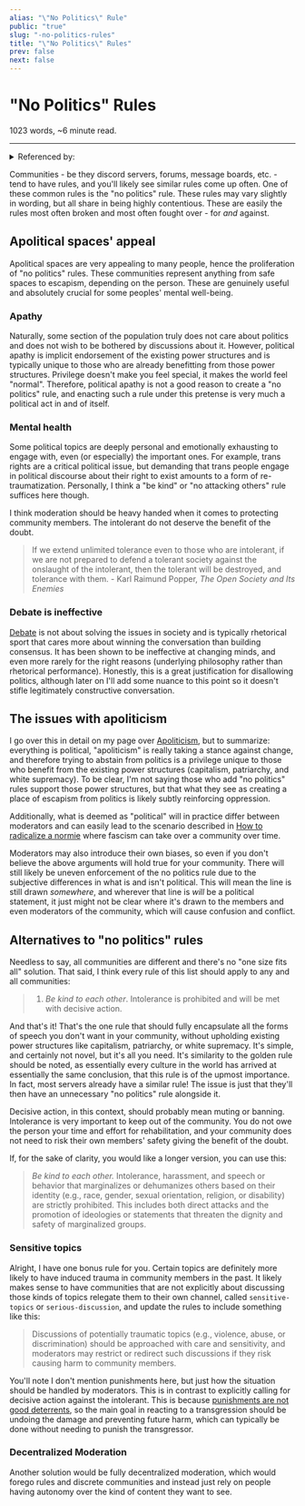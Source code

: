 ```yaml
---
alias: "\"No Politics\" Rule"
public: "true"
slug: "-no-politics-rules"
title: "\"No Politics\" Rules"
prev: false
next: false
---
```

<script setup>
import { data } from '../../git.data.ts';
import { useData } from 'vitepress';
const pageData = useData();
</script>
<h1 class="p-name">"No Politics" Rules</h1>
<p>1023 words, ~6 minute read. <span v-html="data[`site/${pageData.page.value.relativePath}`]" /></p>
<hr/>

<details><summary>Referenced by:</summary><a href="/garden/incremental-social/index.md">Incremental Social</a><a href="/garden/kronos/index.md">Kronos</a></details>

Communities - be they discord servers, forums, message boards, etc. - tend to have rules, and you'll likely see similar rules come up often. One of these common rules is the "no politics" rule. These rules may vary slightly in wording, but all share in being highly contentious. These are easily the rules most often broken and most often fought over - for _and_ against.

## Apolitical spaces' appeal

Apolitical spaces are very appealing to many people, hence the proliferation of "no politics" rules. These communities represent anything from safe spaces to escapism, depending on the person. These are genuinely useful and absolutely crucial for some peoples' mental well-being.

### Apathy

Naturally, some section of the population truly does not care about politics and does not wish to be bothered by discussions about it. However, political apathy is implicit endorsement of the existing power structures and is typically unique to those who are already benefitting from those power structures. Privilege doesn't make you feel special, it makes the world feel "normal". Therefore, political apathy is not a good reason to create a "no politics" rule, and enacting such a rule under this pretense is very much a political act in and of itself.

### Mental health

Some political topics are deeply personal and emotionally exhausting to engage with, even (or especially) the important ones. For example, trans rights are a critical political issue, but demanding that trans people engage in political discourse about their right to exist amounts to a form of re-traumatization. Personally, I think a "be kind" or "no attacking others" rule suffices here though.

I think moderation should be heavy handed when it comes to protecting community members. The intolerant do not deserve the benefit of the doubt.

> If we extend unlimited tolerance even to those who are intolerant, if we are not prepared to defend a tolerant society against the onslaught of the intolerant, then the tolerant will be destroyed, and tolerance with them.
> \- Karl Raimund Popper, _The Open Society and Its Enemies_

### Debate is ineffective

[Debate](/garden/debate/index.md) is not about solving the issues in society and is typically rhetorical sport that cares more about winning the conversation than building consensus. It has been shown to be ineffective at changing minds, and even more rarely for the right reasons (underlying philosophy rather than rhetorical performance). Honestly, this is a great justification for disallowing politics, although later on I'll add some nuance to this point so it doesn't stifle legitimately constructive conversation.

## The issues with apoliticism

I go over this in detail on my page over [Apoliticism](/garden/apoliticism/index.md), but to summarize: everything is political, "apoliticism" is really taking a stance against change, and therefore trying to abstain from politics is a privilege unique to those who benefit from the existing power structures (capitalism, patriarchy, and white supremacy). To be clear, I'm not saying those who add "no politics" rules support those power structures, but that what they see as creating a place of escapism from politics is likely subtly reinforcing oppression.

Additionally, what is deemed as "political" will in practice differ between moderators and can easily lead to the scenario described in [How to radicalize a normie](https://www.youtube.com/watch?v=P55t6eryY3g) where fascism can take over a community over time.

Moderators may also introduce their own biases, so even if you don't believe the above arguments will hold true for your community. There will still likely be uneven enforcement of the no politics rule due to the subjective differences in what is and isn't political. This will mean the line is still drawn _somewhere_, and wherever that line is _will_ be a political statement, it just might not be clear where it's drawn to the members and even moderators of the community, which will cause confusion and conflict.

## Alternatives to "no politics" rules

Needless to say, all communities are different and there's no "one size fits all" solution. That said, I think every rule of this list should apply to any and all communities:
> 1. _Be kind to each other_. Intolerance is prohibited and will be met with decisive action.

And that's it! That's the one rule that should fully encapsulate all the forms of speech you don't want in your community, without upholding existing power structures like capitalism, patriarchy, or white supremacy. It's simple, and certainly not novel, but it's all you need. It's similarity to the golden rule should be noted, as essentially every culture in the world has arrived at essentially the same conclusion, that this rule is of the upmost importance. In fact, most servers already have a similar rule! The issue is just that they'll then have an unnecessary "no politics" rule alongside it.

Decisive action, in this context, should probably mean muting or banning. Intolerance is very important to keep out of the community. You do not owe the person your time and effort for rehabilitation, and your community does not need to risk their own members' safety giving the benefit of the doubt.

If, for the sake of clarity, you would like a longer version, you can use this:

> _Be kind to each other._ Intolerance, harassment, and speech or behavior that marginalizes or dehumanizes others based on their identity (e.g., race, gender, sexual orientation, religion, or disability) are strictly prohibited. This includes both direct attacks and the promotion of ideologies or statements that threaten the dignity and safety of marginalized groups.

### Sensitive topics

Alright, I have one bonus rule for you. Certain topics are definitely more likely to have induced trauma in community members in the past. It likely makes sense to have communities that are not explicitly about discussing those kinds of topics relegate them to their own channel, called `sensitive-topics` or `serious-discussion`, and update the rules to include something like this:

> Discussions of potentially traumatic topics (e.g., violence, abuse, or discrimination) should be approached with care and sensitivity, and moderators may restrict or redirect such discussions if they risk causing harm to community members.

You'll note I don't mention punishments here, but just how the situation should be handled by moderators. This is in contrast to explicitly calling for decisive action against the intolerant. This is because [punishments are not good deterrents](https://interrogatingjustice.org/ending-mass-incarceration/explainer-incarceration-rates-vs-crime-rates/), so the main goal in reacting to a transgression should be undoing the damage and preventing future harm, which can typically be done without needing to punish the transgressor.

### Decentralized Moderation

Another solution would be fully decentralized moderation, which would forego rules and discrete communities and instead just rely on people having autonomy over the kind of content they want to see.